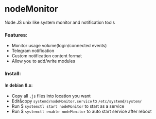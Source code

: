 # nodeMonitor
Node JS unix like system monitor and notification tools

### Features:

 - Monitor usage volume(login/connected events)
 - Telegram notification
 - Custom notification content format
 - Allow you to add/write modules
 
### Install:
#### In debian 8.x:
 - Copy all `.js` files into location you want
 - Edit&copy `systemd/nodeMonitor.service` to `/etc/systemd/system/`
 - Run $ `systemctl start nodeMonitor` to start as a service
 - Run $ `systemctl enable nodeMonitor` to auto start service after reboot
